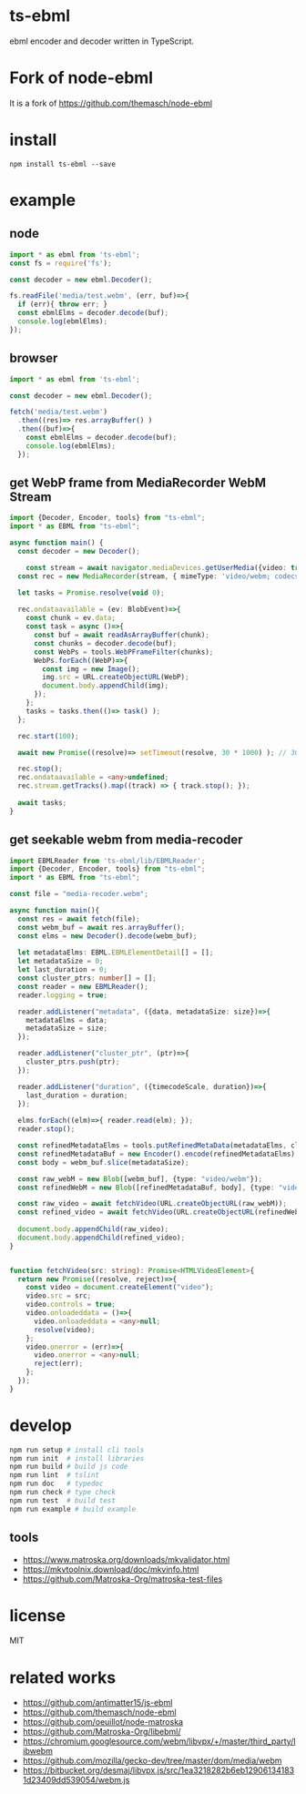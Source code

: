 
# ts-ebml
ebml encoder and decoder written in TypeScript.

# Fork of node-ebml
It is a fork of https://github.com/themasch/node-ebml

# install

```
npm install ts-ebml --save
```

# example

## node

```ts
import * as ebml from 'ts-ebml';
const fs = require('fs');

const decoder = new ebml.Decoder();

fs.readFile('media/test.webm', (err, buf)=>{
  if (err){ throw err; }
  const ebmlElms = decoder.decode(buf);
  console.log(ebmlElms);
});
```

## browser

```ts
import * as ebml from 'ts-ebml';

const decoder = new ebml.Decoder();

fetch('media/test.webm')
  .then((res)=> res.arrayBuffer() )
  .then((buf)=>{
    const ebmlElms = decoder.decode(buf);
    console.log(ebmlElms);
  });
```

## get WebP frame from MediaRecorder WebM Stream

```ts
import {Decoder, Encoder, tools} from "ts-ebml";
import * as EBML from "ts-ebml";

async function main() {
  const decoder = new Decoder();

	const stream = await navigator.mediaDevices.getUserMedia({video: true, audio: true});
  const rec = new MediaRecorder(stream, { mimeType: 'video/webm; codecs="vp8, opus"' });

  let tasks = Promise.resolve(void 0);
  
  rec.ondataavailable = (ev: BlobEvent)=>{
    const chunk = ev.data;
    const task = async ()=>{
      const buf = await readAsArrayBuffer(chunk);
      const chunks = decoder.decode(buf);
      const WebPs = tools.WebPFrameFilter(chunks);
      WebPs.forEach((WebP)=>{
        const img = new Image();
        img.src = URL.createObjectURL(WebP);
        document.body.appendChild(img);
      });
    };
    tasks = tasks.then(()=> task() );
  };

  rec.start(100);

  await new Promise((resolve)=> setTimeout(resolve, 30 * 1000) ); // 30 sec

  rec.stop();
  rec.ondataavailable = <any>undefined;
  rec.stream.getTracks().map((track) => { track.stop(); });
  
  await tasks;
}
```

## get seekable webm from media-recoder

```ts
import EBMLReader from 'ts-ebml/lib/EBMLReader';
import {Decoder, Encoder, tools} from "ts-ebml";
import * as EBML from "ts-ebml";

const file = "media-recoder.webm";

async function main(){
  const res = await fetch(file);
  const webm_buf = await res.arrayBuffer();
  const elms = new Decoder().decode(webm_buf);
  
  let metadataElms: EBML.EBMLElementDetail[] = [];
  let metadataSize = 0;
  let last_duration = 0;
  const cluster_ptrs: number[] = [];
  const reader = new EBMLReader();
  reader.logging = true;

  reader.addListener("metadata", ({data, metadataSize: size})=>{
    metadataElms = data;
    metadataSize = size;
  });

  reader.addListener("cluster_ptr", (ptr)=>{
    cluster_ptrs.push(ptr);
  });

  reader.addListener("duration", ({timecodeScale, duration})=>{
    last_duration = duration;
  });
  
  elms.forEach((elm)=>{ reader.read(elm); });
  reader.stop();

  const refinedMetadataElms = tools.putRefinedMetaData(metadataElms, cluster_ptrs, last_duration);
  const refinedMetadataBuf = new Encoder().encode(refinedMetadataElms);
  const body = webm_buf.slice(metadataSize);

  const raw_webM = new Blob([webm_buf], {type: "video/webm"});
  const refinedWebM = new Blob([refinedMetadataBuf, body], {type: "video/webm"});

  const raw_video = await fetchVideo(URL.createObjectURL(raw_webM));
  const refined_video = await fetchVideo(URL.createObjectURL(refinedWebM));
  
  document.body.appendChild(raw_video);
  document.body.appendChild(refined_video);
}


function fetchVideo(src: string): Promise<HTMLVideoElement>{
  return new Promise((resolve, reject)=>{
    const video = document.createElement("video");
    video.src = src;
    video.controls = true;
    video.onloadeddata = ()=>{
      video.onloadeddata = <any>null;
      resolve(video);
    };
    video.onerror = (err)=>{
      video.onerror = <any>null;
      reject(err);
    };
  });
}
```

# develop

```sh
npm run setup # install cli tools
npm run init  # install libraries
npm run build # build js code
npm run lint  # tslint
npm run doc   # typedoc
npm run check # type check
npm run test  # build test
npm run example # build example
```

## tools

* https://www.matroska.org/downloads/mkvalidator.html
* https://mkvtoolnix.download/doc/mkvinfo.html
* https://github.com/Matroska-Org/matroska-test-files

# license

MIT


# related works

* https://github.com/antimatter15/js-ebml
* https://github.com/themasch/node-ebml
* https://github.com/oeuillot/node-matroska
* https://github.com/Matroska-Org/libebml/
* https://chromium.googlesource.com/webm/libvpx/+/master/third_party/libwebm
* https://github.com/mozilla/gecko-dev/tree/master/dom/media/webm
* https://bitbucket.org/desmaj/libvpx.js/src/1ea3218282b6eb129061341831d23409dd539054/webm.js
